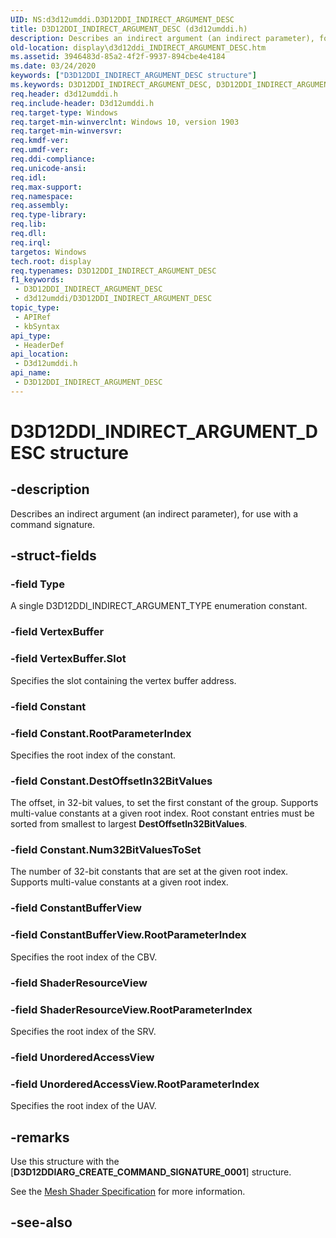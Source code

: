 ```yaml
---
UID: NS:d3d12umddi.D3D12DDI_INDIRECT_ARGUMENT_DESC
title: D3D12DDI_INDIRECT_ARGUMENT_DESC (d3d12umddi.h)
description: Describes an indirect argument (an indirect parameter), for use with a command signature.
old-location: display\d3d12ddi_INDIRECT_ARGUMENT_DESC.htm
ms.assetid: 3946483d-85a2-4f2f-9937-894cbe4e4184
ms.date: 03/24/2020
keywords: ["D3D12DDI_INDIRECT_ARGUMENT_DESC structure"]
ms.keywords: D3D12DDI_INDIRECT_ARGUMENT_DESC, D3D12DDI_INDIRECT_ARGUMENT_DESC structure [Display Devices], d3d12umddi/D3D12DDI_INDIRECT_ARGUMENT_DESC, display.d3d12ddi_INDIRECT_ARGUMENT_DESC
req.header: d3d12umddi.h
req.include-header: D3d12umddi.h
req.target-type: Windows
req.target-min-winverclnt: Windows 10, version 1903
req.target-min-winversvr: 
req.kmdf-ver: 
req.umdf-ver: 
req.ddi-compliance: 
req.unicode-ansi: 
req.idl: 
req.max-support: 
req.namespace: 
req.assembly: 
req.type-library: 
req.lib: 
req.dll: 
req.irql: 
targetos: Windows
tech.root: display
req.typenames: D3D12DDI_INDIRECT_ARGUMENT_DESC
f1_keywords:
 - D3D12DDI_INDIRECT_ARGUMENT_DESC
 - d3d12umddi/D3D12DDI_INDIRECT_ARGUMENT_DESC
topic_type:
 - APIRef
 - kbSyntax
api_type:
 - HeaderDef
api_location:
 - D3d12umddi.h
api_name:
 - D3D12DDI_INDIRECT_ARGUMENT_DESC
---
```


# D3D12DDI_INDIRECT_ARGUMENT_DESC structure


## -description

Describes an indirect argument (an indirect parameter), for use with a command signature.

## -struct-fields

### -field Type

A single D3D12DDI_INDIRECT_ARGUMENT_TYPE enumeration constant.

### -field VertexBuffer

### -field VertexBuffer.Slot

Specifies the slot containing the vertex buffer address.

### -field Constant

### -field Constant.RootParameterIndex

Specifies the root index of the constant.

### -field Constant.DestOffsetIn32BitValues

The offset, in 32-bit values, to set the first constant of the group. Supports multi-value constants at a given root index. Root constant entries must be sorted from smallest to largest **DestOffsetIn32BitValues**.

### -field Constant.Num32BitValuesToSet

The number of 32-bit constants that are set at the given root index. Supports multi-value constants at a given root index.

### -field ConstantBufferView

### -field ConstantBufferView.RootParameterIndex

Specifies the root index of the CBV.

### -field ShaderResourceView

### -field ShaderResourceView.RootParameterIndex

Specifies the root index of the SRV.

### -field UnorderedAccessView

### -field UnorderedAccessView.RootParameterIndex

Specifies the root index of the UAV.

## -remarks

Use this structure with the [**D3D12DDIARG_CREATE_COMMAND_SIGNATURE_0001**] structure.

See the [Mesh Shader Specification](https://microsoft.github.io/DirectX-Specs/d3d/MeshShader.html) for more information.

## -see-also

